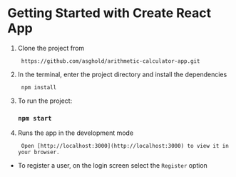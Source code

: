 # Getting Started with Create React App


1. Clone the project from

        https://github.com/asghold/arithmetic-calculator-app.git

2. In the terminal, enter the project directory and install the dependencies

        npm install 

3. To run the project:

    ### `npm start`

4. Runs the app in the development mode
    
        Open [http://localhost:3000](http://localhost:3000) to view it in your browser.

* To register a user, on the login screen select the  `Register` option